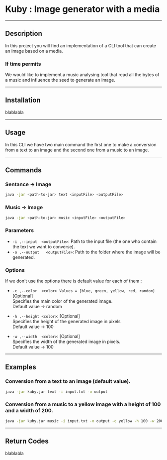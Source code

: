 # Kuby : Image generator with a media

***

## Description
In this project you will find an implementation of a CLI tool that can create an image based on a media.

### If time permits
We would like to implement a music analysing tool that read all the bytes of a music and influence the seed to generate an image.

***

## Installation
blablabla

***

## Usage
In this CLI we have two main command the first one to make a conversion from a text to an image
and the second one from a music to an image.

***

## Commands

### Sentance -> Image

```sh
java -jar <path-to-jar> text <inputFile> <outputFile>
```

### Music -> Image

```sh
java -jar <path-to-jar> music <inputFile> <outputFile>
```

### Parameters

- `-i ,--input  <outputFile>`: Path to the input file (the one who contain the text we want to converse).
- `-o ,--output   <outputFile>`: Path to the folder where the image will be generated.

### Options
If we don't use the options there is default value for each of them :
- `-c ,--color  <color> Values = [blue, green, yellow, red, random]`[Optional]    
  Specifies the main color of the generated image.   
  Default value -> random


- `-h ,--height <color>`: [Optional]   
  Specifies the height of the generated image in pixels   
  Default value -> 100


- `-w ,--width  <color>`: [Optional]   
  Specifies the width of the generated image in pixels.   
  Default value -> 100

***

## Examples

### Conversion from a text to an image (default value).
```sh
java -jar kuby.jar text -i input.txt -o output
```
### Conversion from a music to a yellow image with a height of 100 and a width of 200.

```sh
java -jar kuby.jar music -i input.txt -o output -c yellow -h 100 -w 200
```

***

## Return Codes

blablabla

